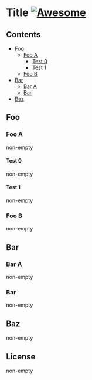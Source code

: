 # Title [![Awesome](https://awesome.re/badge.svg)](https://awesome.re)

## Contents

- [Foo](#foo)
  - [Foo A](#foo-a)
    - [Test 0](#test-0)
    - [Test 1](#test-1)
  - [Foo B](#foo-b)
- [Bar](#bar)
  - [Bar A](#bar-a)
  - [Bar](#bar-1)
- [Baz](#baz)

## Foo

### Foo A

non-empty

#### Test 0

non-empty

#### Test 1

non-empty

### Foo B

non-empty

## Bar

### Bar A

non-empty

### Bar

non-empty

## Baz

non-empty

## License

non-empty
